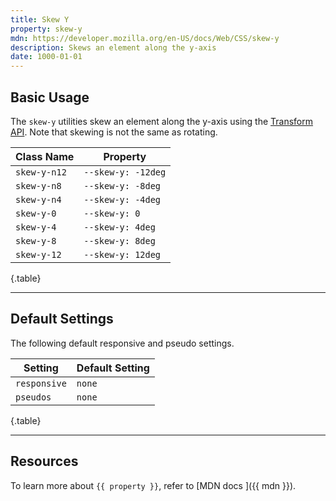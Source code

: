 ```yaml
---
title: Skew Y
property: skew-y
mdn: https://developer.mozilla.org/en-US/docs/Web/CSS/skew-y
description: Skews an element along the y-axis
date: 1000-01-01
---
```


## Basic Usage

The `skew-y` utilities skew an element along the y-axis using the [Transform API](TODO). Note that skewing is not the same as rotating.

| Class Name   | Property           |
| ------------ | ------------------ |
| `skew-y-n12` | `--skew-y: -12deg` |
| `skew-y-n8`  | `--skew-y: -8deg`  |
| `skew-y-n4`  | `--skew-y: -4deg`  |
| `skew-y-0`   | `--skew-y: 0`      |
| `skew-y-4`   | `--skew-y: 4deg`   |
| `skew-y-8`   | `--skew-y: 8deg`   |
| `skew-y-12`  | `--skew-y: 12deg`  |

{.table}

---

## Default Settings

The following default responsive and pseudo settings.

| Setting      | Default Setting |
| ------------ | --------------- |
| `responsive` | `none`          |
| `pseudos`    | `none`          |

{.table}

---

## Resources

To learn more about `{{ property }}`, refer to [MDN docs <i class="far fa-external-link ml-6"></i>]({{ mdn }}).

